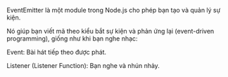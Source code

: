 EventEmitter là một module trong Node.js cho phép bạn tạo và quản lý sự kiện.

Nó giúp bạn viết mã theo kiểu bắt sự kiện và phản ứng lại (event-driven programming), giống như khi bạn nghe nhạc:

Event: Bài hát tiếp theo được phát.

Listener (Listener Function): Bạn nghe và nhún nhảy. 
